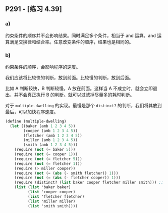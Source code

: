 ## P291 - [练习 4.39]

### a) 

约束条件的顺序并不会影响结果。同时满足多个条件，相当于 and 运算。and 运算满足交换律和结合率。任意改变条件的顺序，结果也是相同的。

### b)

约束条件的顺序，会影响程序的速度。

我们应该将比较快的判断，放到前面。比较慢的判断，放到后面。

比如 A 判断较快，B 判断较慢。A 放在前面。这样当 A 不成立时，就会立即退出，并不会真正执行 B 的判断。就可以过滤掉尽量多的耗时判断。

对于 `multiple-dwelling` 的实现。最慢是那个 `distinct?` 的判断，我们将其放到最后，可以加快程序速度。

``` Scheme
(define (multiple-dwelling)
  (let ((baker (amb 1 2 3 4 5))
        (cooper (amb 1 2 3 4 5))
        (fletcher (amb 1 2 3 4 5))
        (miller (amb 1 2 3 4 5))
        (smith (amb 1 2 3 4 5)))
    (require (not (= baker 5)))
    (require (not (= cooper 1)))
    (require (not (= fletcher 5)))
    (require (not (= fletcher 1)))
    (require (> miller cooper))
    (require (not (= (abs (- smith fletcher)) 1)))
    (require (not (= (abs (- fletcher cooper)) 1)))
    (require (distinct? (list baker cooper fletcher miller smith))) ;; 放到最后
    (list (list 'baker baker)
          (list 'cooper cooper)
          (list 'fletcher fletcher)
          (list 'miller miller)
          (list 'smith smith))))
```
